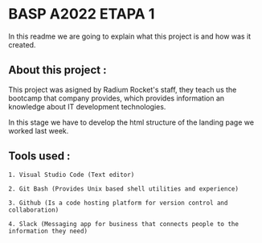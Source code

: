 # BASP A2022 ETAPA 1
In this readme we are going to explain what this project is and how was it created.

## About this project :

This project was asigned by Radium Rocket's staff, they teach us the bootcamp that company provides, which provides information an knowledge about IT development technologies.

In this stage we have to develop the html structure of the landing page we worked last week.

## Tools used :
```
1. Visual Studio Code (Text editor)

2. Git Bash (Provides Unix based shell utilities and experience)

3. Github (Is a code hosting platform for version control and collaboration)

4. Slack (Messaging app for business that connects people to the information they need)
```


